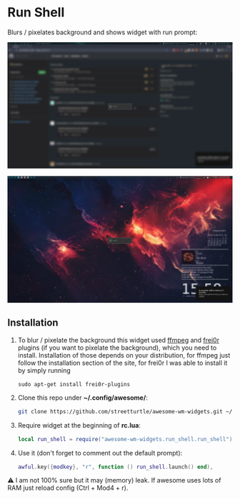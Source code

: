 # Run Shell

Blurs / pixelates background and shows widget with run prompt:

![screenshot](./blur.png)

![screenshot](./pixelate.png)

## Installation

1. To blur / pixelate the background this widget used [ffmpeg](https://www.ffmpeg.org/) and [frei0r](https://frei0r.dyne.org/) plugins (if you want to pixelate the background), which you need to install. Installation of those depends on your distribution, for ffmpeg just follow the installation section of the site, for frei0r I was able to install it by simply running

    ```
    sudo apt-get install frei0r-plugins
    ```

1. Clone this repo under **~/.config/awesome/**:

    ```bash
    git clone https://github.com/streetturtle/awesome-wm-widgets.git ~/.config/awesome/
    ```

1. Require widget at the beginning of **rc.lua**:

    ```lua
    local run_shell = require("awesome-wm-widgets.run_shell.run_shell")
    ```

1. Use it (don't forget to comment out the default prompt):

    ```lua
    awful.key({modkey}, "r", function () run_shell.launch() end),
    ```
:warning: I am not 100% sure but it may (memory) leak. If awesome uses lots of RAM just reload config (Ctrl + Mod4 + r).
